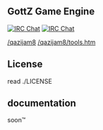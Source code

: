 ## GottZ Game Engine

[![IRC Chat](https://img.shields.io/badge/chat-irc-green.svg)](https://webirc.n0xy.net/#gz)
[![IRC Chat](https://img.shields.io/badge/Twitch-Noepel-green.svg)](https://twitch.tv/Noepel)

[/qazijam8](https://gottz.github.io/game/qazijam8/)
[/qazijam8/tools.htm](https://gottz.github.io/game/qazijam8/tools.htm)

## License
read ./LICENSE

## documentation
soon™

